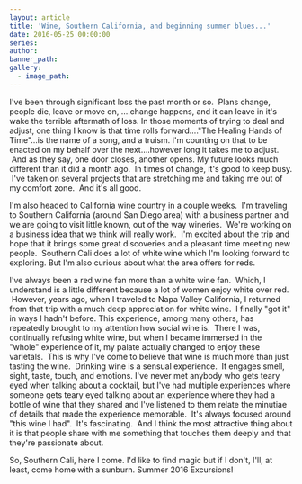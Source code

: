 ```yaml
---
layout: article
title: 'Wine, Southern California, and beginning summer blues...'
date: 2016-05-25 00:00:00
series:
author:
banner_path:
gallery:
  - image_path:
---
```



I've been through significant loss the past month or so.  Plans change, people die, leave or move on, ….change happens, and it can leave in it's wake the terrible aftermath of loss. In those moments of trying to deal and adjust, one thing I know is that time rolls forward…."The Healing Hands of Time"…is the name of a song, and a truism. I'm counting on that to be enacted on my behalf over the next….however long it takes me to adjust.  And as they say, one door closes, another opens. My future looks much different than it did a month ago.  In times of change, it's good to keep busy.  I've taken on several projects that are stretching me and taking me out of my comfort zone.  And it's all good.

I'm also headed to California wine country in a couple weeks.  I'm traveling to Southern California (around San Diego area) with a business partner and we are going to visit little known, out of the way wineries.  We're working on a business idea that we think will really work.  I'm excited about the trip and hope that it brings some great discoveries and a pleasant time meeting new people.  Southern Cali does a lot of white wine which I'm looking forward to exploring. But I'm also curious about what the area offers for reds.

I've always been a red wine fan more than a white wine fan.  Which, I understand is a little different because a lot of women enjoy white over red.  However, years ago, when I traveled to Napa Valley California, I returned from that trip with a much deep appreciation for white wine.  I finally "got it" in ways I hadn't before. This experience, among many others, has repeatedly brought to my attention how social wine is.  There I was, continually refusing white wine, but when I became immersed in the "whole" experience of it, my palate actually changed to enjoy these varietals.  This is why I've come to believe that wine is much more than just tasting the wine.  Drinking wine is a sensual experience.  It engages smell, sight, taste, touch, and emotions. I've never met anybody who gets teary eyed when talking about a cocktail, but I've had multiple experiences where someone gets teary eyed talking about an experience where they had a bottle of wine that they shared and I've listened to them relate the minutiae of details that made the experience memorable.  It's always focused around "this wine I had".  It's fascinating.  And I think the most attractive thing about it is that people share with me something that touches them deeply and that they're passionate about.

So, Southern Cali, here I come. I'd like to find magic but if I don't, I'll, at least, come home with a sunburn. Summer 2016 Excursions!